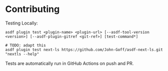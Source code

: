 # Contributing

Testing Locally:

```shell
asdf plugin test <plugin-name> <plugin-url> [--asdf-tool-version <version>] [--asdf-plugin-gitref <git-ref>] [test-command*]

# TODO: adapt this
asdf plugin test next-ls https://github.com/John-Goff/asdf-next-ls.git "nextls --help"
```

Tests are automatically run in GitHub Actions on push and PR.
